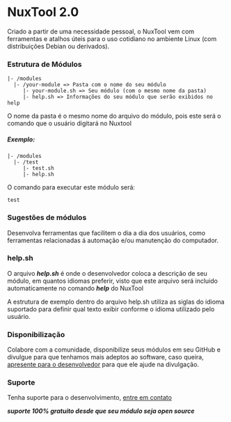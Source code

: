 # NuxTool 2.0
Criado a partir de uma necessidade pessoal, o NuxTool vem com ferramentas e atalhos úteis para o uso cotidiano no ambiente Linux (com distribuições Debian ou derivados).

### Estrutura de Módulos

```
|- /modules
  |- /your-module => Pasta com o nome do seu módulo
     |- your-module.sh => Seu módulo (com o mesmo nome da pasta)
     |- help.sh => Informações do seu módulo que serão exibidos no help
```

O nome da pasta é o mesmo nome do arquivo do módulo, pois este será o comando que o usuário digitará no Nuxtool
##### Exemplo:

```
|- /modules
  |- /test
     |- test.sh
     |- help.sh
```

O comando para executar este módulo será:

```
test
```

### Sugestões de módulos
Desenvolva ferramentas que facilitem o dia a dia dos usuários, como ferramentas relacionadas á automação e/ou manutenção do computador.


### help.sh
O arquivo ***help.sh*** é onde o desenvolvedor coloca a descrição de seu módulo, em quantos idiomas preferir, visto que este arquivo será incluido automaticamente no comando ***help*** do NuxTool

A estrutura de exemplo dentro do arquivo help.sh utiliza as siglas do idioma suportado para definir qual texto exibir conforme o idioma utilizado pelo usuário.


### Disponibilização
Colabore com a comunidade, disponibilize seus módulos em seu GitHub e divulgue para que tenhamos mais adeptos ao software, caso queira, [apresente para o desenvolvedor](http://gmasson.com.br) para que ele ajude na divulgação.

### Suporte
Tenha suporte para o desenvolvimento, [entre em contato](http://gmasson.com.br)

***suporte 100% gratuito desde que seu módulo seja open source***